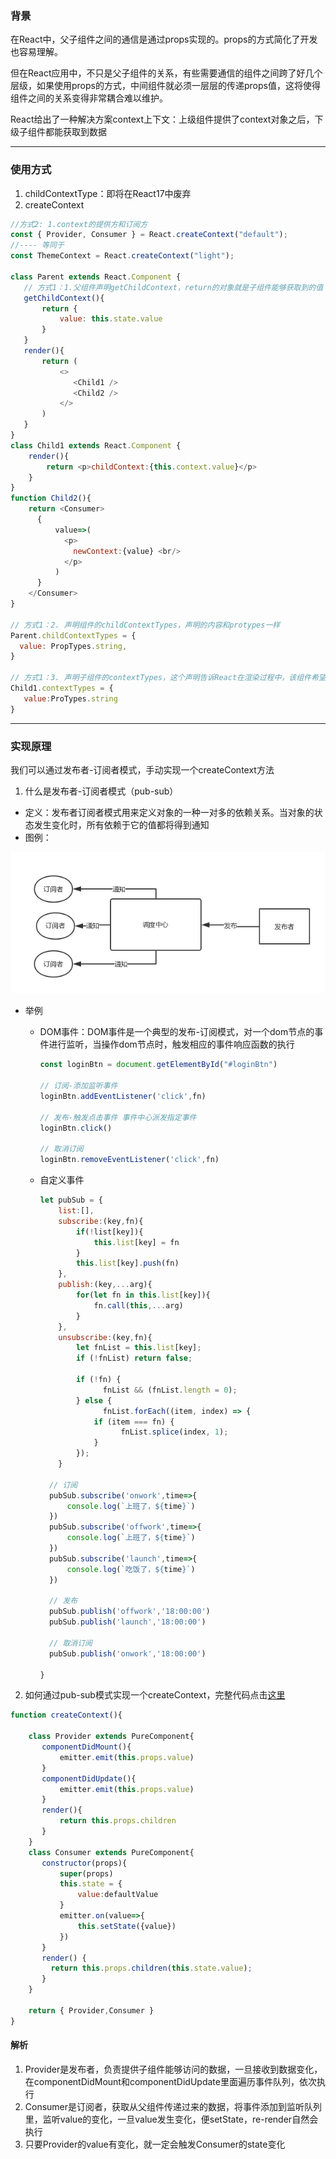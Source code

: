 ### 背景

在React中，父子组件之间的通信是通过props实现的。props的方式简化了开发也容易理解。

但在React应用中，不只是父子组件的关系，有些需要通信的组件之间跨了好几个层级，如果使用props的方式，中间组件就必须一层层的传递props值，这将使得组件之间的关系变得非常耦合难以维护。

React给出了一种解决方案context上下文：上级组件提供了context对象之后，下级子组件都能获取到数据

---

### 使用方式
1. childContextType：即将在React17中废弃
2. createContext

```javascript
//方式2: 1.context的提供方和订阅方
const { Provider, Consumer } = React.createContext("default");
//---- 等同于
const ThemeContext = React.createContext("light");

class Parent extends React.Component {
   // 方式1：1.父组件声明getChildContext，return的对象就是子组件能够获取到的值
   getChildContext(){
       return {
           value: this.state.value
       }
   }  
   render(){
       return (
           <>
              <Child1 />
              <Child2 />
           </>
       )
   }
}
class Child1 extends React.Component {
    render(){
        return <p>childContext:{this.context.value}</p>
    }
}
function Child2(){
    return <Consumer>
      {
          value=>(
            <p>
              newContext:{value} <br/>
            </p>
          )
      }
    </Consumer>
}

// 方式1：2. 声明组件的childContextTypes，声明的内容和protypes一样
Parent.childContextTypes = {
  value: PropTypes.string,  
}

// 方式1：3. 声明子组件的contextTypes，这个声明告诉React在渲染过程中，该组件希望去获取它的父组件所提供的context里面某几个属性，某几个属性即child1.contextTypes声明的属性，不声明则获取不到
Child1.contextTypes = {
   value:ProTypes.string 
}
```

---

### 实现原理

我们可以通过发布者-订阅者模式，手动实现一个createContext方法

1. 什么是发布者-订阅者模式（pub-sub）
  + 定义：发布者订阅者模式用来定义对象的一种一对多的依赖关系。当对象的状态发生变化时，所有依赖于它的值都将得到通知
  + 图例：

  ![](https://raw.githubusercontent.com/superwtt/MyFileRepository/main/image/React/2973087-aa888000b5d66a7b.png)

  + 举例
    
    + DOM事件：DOM事件是一个典型的发布-订阅模式，对一个dom节点的事件进行监听，当操作dom节点时，触发相应的事件响应函数的执行
      ```javascript
      const loginBtn = document.getElementById("#loginBtn")

      // 订阅-添加监听事件
      loginBtn.addEventListener('click',fn)

      // 发布-触发点击事件 事件中心派发指定事件
      loginBtn.click()

      // 取消订阅
      loginBtn.removeEventListener('click',fn)
      ```

    + 自定义事件
      ```javascript
      let pubSub = {
          list:[],
          subscribe:(key,fn){
              if(!list[key]){
                  this.list[key] = fn
              }
              this.list[key].push(fn)
          },
          publish:(key,...arg){
              for(let fn in this.list[key]){
                  fn.call(this,...arg)
              }
          },
          unsubscribe:(key,fn){
              let fnList = this.list[key];
              if (!fnList) return false;

              if (!fn) {
                    fnList && (fnList.length = 0);
              } else {
                    fnList.forEach((item, index) => {
                  if (item === fn) {
                        fnList.splice(index, 1);
                  }
              });
          }

        // 订阅
        pubSub.subscribe('onwork',time=>{
            console.log(`上班了，${time}`)
        })
        pubSub.subscribe('offwork',time=>{
            console.log(`上班了，${time}`)
        })
        pubSub.subscribe('launch',time=>{
            console.log(`吃饭了，${time}`)
        })
        
        // 发布
        pubSub.publish('offwork','18:00:00')
        pubSub.publish('launch','18:00:00')
        
        // 取消订阅
        pubSub.publish('onwork','18:00:00')

      }
      ```


2. 如何通过pub-sub模式实现一个createContext，完整代码点击[这里](https://codesandbox.io/s/custom-createcontext-demo-forked-gstfm?file=/src/index.js:2646-2929)
```javascript
function createContext(){

    class Provider extends PureComponent{
       componentDidMount(){
           emitter.emit(this.props.value)
       }
       componentDidUpdate(){
           emitter.emit(this.props.value)
       }
       render(){
           return this.props.children
       }
    }
    class Consumer extends PureComponent{
       constructor(props){
           super(props)
           this.state = {
               value:defaultValue
           }
           emitter.on(value=>{
               this.setState({value})
           })
       }
       render() {
         return this.props.children(this.state.value);
       }
    }

    return { Provider,Consumer }
}
```
#### 解析
1. Provider是发布者，负责提供子组件能够访问的数据，一旦接收到数据变化，在componentDidMount和componentDidUpdate里面遍历事件队列，依次执行
2. Consumer是订阅者，获取从父组件传递过来的数据，将事件添加到监听队列里，监听value的变化，一旦value发生变化，便setState，re-render自然会执行
3. 只要Provider的value有变化，就一定会触发Consumer的state变化

